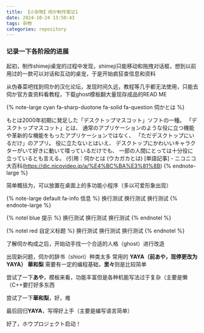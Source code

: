 ```yaml
---
title: 【小杂物】伺か制作笔记1
date: 2024-10-24 13:50:43
tags: 杂物
categories: repository
---
```


### 记录一下各阶段的进展

 起初，制作shimeji桌宠的过程中发现，shimeji只能移动和拖拽对话框，想到以前用过的一款可以对话和互动的桌宠，于是开始疯狂查信息和资料
 
 从伪春菜吧找到伺か的汉化论坛，发现时间久远，教程等几乎都无法使用，只能去伺か官方查资料看教程，下载ghost模板翻大量现存成品的READ ME

{% note-large cyan fa-sharp-duotone fa-solid fa-question 伺かとは %}
 
もとは2000年初期に発足した「デスクトップマスコット」ソフトの一種。
「デスクトップマスコット」とは、
通常のアプリケーションのような役に立つ機能や革新的な機能をもったアプリケーションではなく、
「ただデスクトップにいるだけ」のアプリ。
役に立たないとはいえ、
デスクトップにかわいいキャラクターがいて好きに動いて喋っているだけでも、
一部の人間にとっては十分役に立っているとも言える。
(引用：伺かとは (ウカガカとは) [単語記事] - ニコニコ大百科(https://dic.nicovideo.jp/a/%E4%BC%BA%E3%81%8B)
{% endnote-large %}
 
  简单概括为，可以放置在桌面上的多功能小程序（多以可爱形象出现）

 {% note-large default fa-info 信息 %}
 换行测试
 换行测试
 换行测试
 {% endnote-large %}
 
{% notel blue 提示 %}
换行测试
换行测试
换行测试
{% endnotel %}
 
{% notel red 自定义标题 %}
换行测试
换行测试
换行测试
{% endnotel %}





 了解伺か构成之后，开始动手找一个合适的人格（ghost）进行改造

 出现新问题，伺か的辞书（shiori）种类太多
 常用的 **YAYA（前あや，现停更改为YAYA）** **華和梨** 需要有一定的编程基础，**里々**则是比较简单

 尝试了一下**あや**，模板来看，功能丰富但是各种机能写法过于复杂（主要是懒（C++要打好多东西

 尝试了一下**華和梨**，好，难

 最后回归**YAYA**，写得好上手（主要是编写语言简单）

 好了，ホウプロジェクト启动！
